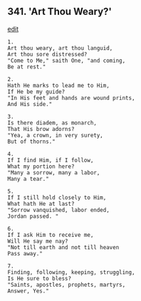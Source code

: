 
## 341.  'Art Thou Weary?'
[edit](https://docs.google.com/document/d/1HydeXV39jtXxBa7CwBsyFPu3ZGCXQdRe/edit?mode=html)



    1.
    Art thou weary, art thou languid, 
    Art thou sore distressed? 
    "Come to Me," saith One, "and coming, 
    Be at rest." 

    2.
    Hath He marks to lead me to Him, 
    If He be my guide? 
    "In His feet and hands are wound prints, 
    And His side." 

    3.
    Is there diadem, as monarch, 
    That His brow adorns? 
    "Yea, a crown, in very surety, 
    But of thorns." 

    4.
    If I find Him, if I follow, 
    What my portion here? 
    "Many a sorrow, many a labor, 
    Many a tear." 

    5.
    If I still hold closely to Him, 
    What hath He at last? 
    "Sorrow vanquished, labor ended, 
    Jordan passed. " 

    6.
    If I ask Him to receive me, 
    Will He say me nay? 
    "Not till earth and not till heaven 
    Pass away." 

    7.
    Finding, following, keeping, struggling, 
    Is He sure to bless? 
    "Saints, apostles, prophets, martyrs, 
    Answer, Yes."
